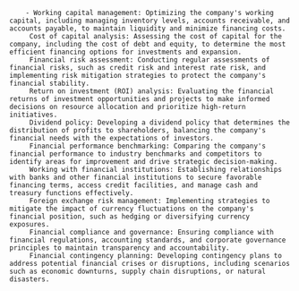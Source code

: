 		- Working capital management: Optimizing the company's working capital, including managing inventory levels, accounts receivable, and accounts payable, to maintain liquidity and minimize financing costs.
		 Cost of capital analysis: Assessing the cost of capital for the company, including the cost of debt and equity, to determine the most efficient financing options for investments and expansion.
		 Financial risk assessment: Conducting regular assessments of financial risks, such as credit risk and interest rate risk, and implementing risk mitigation strategies to protect the company's financial stability.
		 Return on investment (ROI) analysis: Evaluating the financial returns of investment opportunities and projects to make informed decisions on resource allocation and prioritize high-return initiatives.
		 Dividend policy: Developing a dividend policy that determines the distribution of profits to shareholders, balancing the company's financial needs with the expectations of investors.
		 Financial performance benchmarking: Comparing the company's financial performance to industry benchmarks and competitors to identify areas for improvement and drive strategic decision-making.
		 Working with financial institutions: Establishing relationships with banks and other financial institutions to secure favorable financing terms, access credit facilities, and manage cash and treasury functions effectively.
		 Foreign exchange risk management: Implementing strategies to mitigate the impact of currency fluctuations on the company's financial position, such as hedging or diversifying currency exposures.
		 Financial compliance and governance: Ensuring compliance with financial regulations, accounting standards, and corporate governance principles to maintain transparency and accountability.
		 Financial contingency planning: Developing contingency plans to address potential financial crises or disruptions, including scenarios such as economic downturns, supply chain disruptions, or natural disasters.




